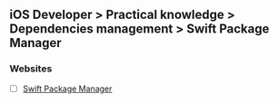 ## iOS Developer > Practical knowledge > Dependencies management > Swift Package Manager

### Websites
- [ ] [Swift Package Manager](https://swift.org/package-manager/)